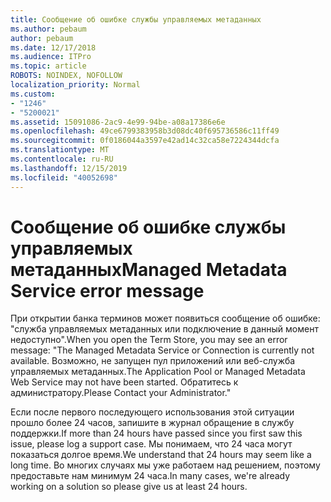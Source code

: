 ```yaml
---
title: Сообщение об ошибке службы управляемых метаданных
ms.author: pebaum
author: pebaum
ms.date: 12/17/2018
ms.audience: ITPro
ms.topic: article
ROBOTS: NOINDEX, NOFOLLOW
localization_priority: Normal
ms.custom:
- "1246"
- "5200021"
ms.assetid: 15091086-2ac9-4e99-94be-a08a17386e6e
ms.openlocfilehash: 49ce6799383958b3d08dc40f695736586c11ff49
ms.sourcegitcommit: 0f0186044a3597e42ad14c32ca58e7224344dcfa
ms.translationtype: MT
ms.contentlocale: ru-RU
ms.lasthandoff: 12/15/2019
ms.locfileid: "40052698"
---
```

# <a name="managed-metadata-service-error-message"></a><span data-ttu-id="3bab2-102">Сообщение об ошибке службы управляемых метаданных</span><span class="sxs-lookup"><span data-stu-id="3bab2-102">Managed Metadata Service error message</span></span>

<span data-ttu-id="3bab2-103">При открытии банка терминов может появиться сообщение об ошибке: "служба управляемых метаданных или подключение в данный момент недоступно".</span><span class="sxs-lookup"><span data-stu-id="3bab2-103">When you open the Term Store, you may see an error message: "The Managed Metadata Service or Connection is currently not available.</span></span> <span data-ttu-id="3bab2-104">Возможно, не запущен пул приложений или веб-служба управляемых метаданных.</span><span class="sxs-lookup"><span data-stu-id="3bab2-104">The Application Pool or Managed Metadata Web Service may not have been started.</span></span> <span data-ttu-id="3bab2-105">Обратитесь к администратору.</span><span class="sxs-lookup"><span data-stu-id="3bab2-105">Please Contact your Administrator."</span></span>
  
<span data-ttu-id="3bab2-106">Если после первого последующего использования этой ситуации прошло более 24 часов, запишите в журнал обращение в службу поддержки.</span><span class="sxs-lookup"><span data-stu-id="3bab2-106">If more than 24 hours have passed since you first saw this issue, please log a support case.</span></span> <span data-ttu-id="3bab2-107">Мы понимаем, что 24 часа могут показаться долгое время.</span><span class="sxs-lookup"><span data-stu-id="3bab2-107">We understand that 24 hours may seem like a long time.</span></span> <span data-ttu-id="3bab2-108">Во многих случаях мы уже работаем над решением, поэтому предоставьте нам минимум 24 часа.</span><span class="sxs-lookup"><span data-stu-id="3bab2-108">In many cases, we're already working on a solution so please give us at least 24 hours.</span></span>
  